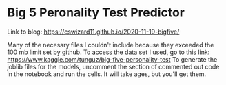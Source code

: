 # Big 5 Peronality Test Predictor

Link to blog: <https://cswizard11.github.io/2020-11-19-bigfive/>

Many of the necesary files I couldn't include because they exceeded the 100 mb limit set by github.
To access the data set I used, go to this link: <https://www.kaggle.com/tunguz/big-five-personality-test>
To generate the joblib files for the models, uncomment the section of commented out code in the notebook and run the cells. It will take ages, but you'll get them.
